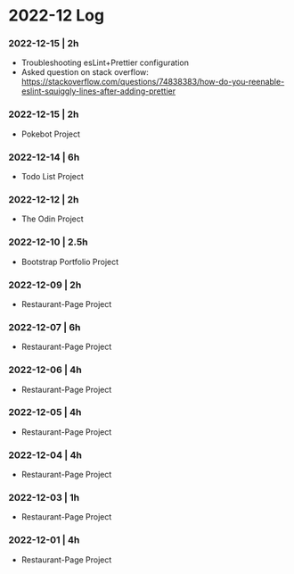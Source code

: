 # 2022-12 Log

### 2022-12-15 | 2h
- Troubleshooting esLint+Prettier configuration
- Asked question on stack overflow: https://stackoverflow.com/questions/74838383/how-do-you-reenable-eslint-squiggly-lines-after-adding-prettier

### 2022-12-15 | 2h
- Pokebot Project

### 2022-12-14 | 6h
- Todo List Project

### 2022-12-12 | 2h
- The Odin Project

### 2022-12-10 | 2.5h
- Bootstrap Portfolio Project

### 2022-12-09 | 2h
- Restaurant-Page Project

### 2022-12-07 | 6h
- Restaurant-Page Project

### 2022-12-06 | 4h
- Restaurant-Page Project

### 2022-12-05 | 4h
- Restaurant-Page Project

### 2022-12-04 | 4h
- Restaurant-Page Project

### 2022-12-03 | 1h
- Restaurant-Page Project

### 2022-12-01 | 4h
- Restaurant-Page Project
